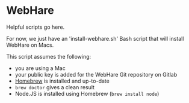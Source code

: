 # WebHare
Helpful scripts go here. 

For now, we just have an 'install-webhare.sh' Bash script that will install WebHare on Macs. 

This script assumes the following:

- you are using a Mac
- your public key is added for the WebHare Git repository on Gitlab
- [Homebrew](http://brew.sh/) is installed and up-to-date
- `brew doctor` gives a clean result
- Node.JS is installed using Homebrew (`brew install node`)
